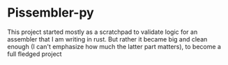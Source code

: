 # Pissembler-py
This project started mostly as a scratchpad to validate logic for an assembler that I am writing in rust. But rather it became big and clean enough
(I can't emphasize how much the latter part matters), to become a full fledged project
